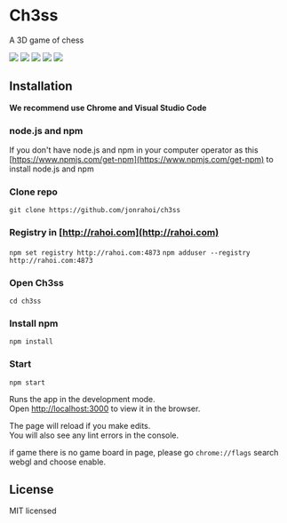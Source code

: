 

# Ch3ss

A 3D game of chess

![](https://img.shields.io/badge/npm-v6.4.1-green)
![](https://img.shields.io/badge/nodejs-v10.15.3-green)
![](https://img.shields.io/badge/types%2Freact-v16.8.21-green)
![](https://img.shields.io/badge/antd-v3.20.7-green)
![](https://img.shields.io/badge/typescript-v3.5.2-green)

## Installation

**We recommend use Chrome and Visual Studio Code**

### node.js and npm

If you don't have node.js and npm in your computer operator as this [https://www.npmjs.com/get-npm](https://www.npmjs.com/get-npm) to install node.js and npm

### Clone repo
`git clone https://github.com/jonrahoi/ch3ss`


### Registry in [http://rahoi.com](http://rahoi.com)
`npm set registry http://rahoi.com:4873`
`npm adduser --registry http://rahoi.com:4873`

### Open Ch3ss

`cd ch3ss`

### Install npm
`npm install`

### Start
`npm start`

Runs the app in the development mode.<br>
Open [http://localhost:3000](http://localhost:3000) to view it in the browser.

The page will reload if you make edits.<br>
You will also see any lint errors in the console.

if game there is no game board in page, please go `chrome://flags`
search webgl and choose enable.

## License

MIT licensed
